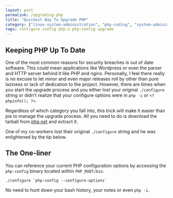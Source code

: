 ```yaml
---
layout: post
permalink: /upgrading-php
title: "Quickest Way To Upgrade PHP"
category: ["linux-system-administration", "php-coding", "system-administration"]
tags: configure config php-2 php-config upgrade
---
```

## Keeping PHP Up To Date

One of the most common reasons for security breaches is out of date software. This could mean applications like Wordpress or even the parser and HTTP server behind it like PHP and nginx. Personally, I feel there really is no excuse to let minor and even major releases roll by other than pure laziness or lack of dedication to the project. However, there are times when you start the upgrade process and you either lost your original `./configure` string or didn't realize that your configure options were in `php -i` or `<? phpinfo(); ?>`.

Regardless of which category you fall into, this trick will make it easier than pie to manage the upgrade process. All you need to do is download the tarball from [php.net](http://www.php.net) and extract it.

One of my co-workers lost their original `./configure` string and he was enlightened by the tip below.

## The One-liner

You can reference your current PHP configuration options by accessing the `php-config` binary located within `PHP_ROOT/bin`.

    ./configure `php-config --configure-options`

No need to hunt down your bash history, your notes or even `php -i`.

